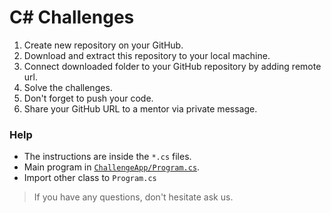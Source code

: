 # C# Challenges

1. Create new repository on your GitHub.
2. Download and extract this repository to your local machine.
3. Connect downloaded folder to your GitHub repository by adding remote url.
4. Solve the challenges.
5. Don't forget to push your code.
6. Share your GitHub URL to a mentor via private message.

### Help

- The instructions are inside the `*.cs` files.
- Main program in [`ChallengeApp/Program.cs`](ChallengeApp/Program.cs).
- Import other class to `Program.cs`

> If you have any questions, don't hesitate ask us.
